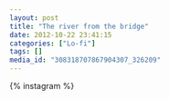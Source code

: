 ```yaml
---
layout: post
title: "The river from the bridge"
date: 2012-10-22 23:41:15
categories: ["Lo-fi"]
tags: []
media_id: "308318707867904307_326209"
---
```


{% instagram %}
